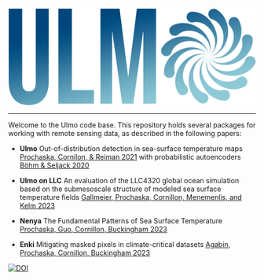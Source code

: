 <p align="center">
  <img src="ulmo.png">
</p>

------------
Welcome to the Ulmo code base.  This repository holds
 several packages for working with remote sensing data, as
 described in the following papers:

* **Ulmo** Out-of-distribution detection in sea-surface temperature maps   [Prochaska, Cornilon, & Reiman 2021](https://www.mdpi.com/2072-4292/13/4/744/review_report) with probabilistic autoencoders 
[B&ouml;hm & Seljack 2020](https://arxiv.org/abs/2006.05479)

* **Ulmo on LLC** An evaluation of the LLC4320 global ocean simulation based on the submesoscale structure of modeled sea surface temperature fields [Gallmeier, Prochaska, Cornillon, Menemenlis, and Kelm 2023](https://gmd.copernicus.org/preprints/gmd-2023-39/)

* **Nenya** The Fundamental Patterns of Sea Surface Temperature [Prochaska, Guo, Cornillon, Buckingham 2023](https://ieeexplore.ieee.org/document/10197640)

* **Enki** Mitigating masked pixels in climate-critical datasets [Agabin, Prochaska, Cornillon, Buckingham 2023](https://ui.adsabs.harvard.edu/abs/2023arXiv230709227A/abstract)


[![DOI](https://zenodo.org/badge/DOI/10.5281/zenodo.8325304.svg)](https://doi.org/10.5281/zenodo.8325304)

